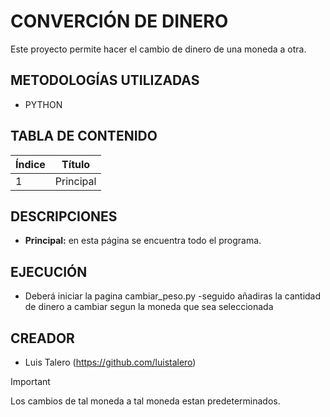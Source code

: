 # CONVERCIÓN DE DINERO
Este proyecto permite hacer el cambio de dinero de una moneda a otra.
## METODOLOGÍAS UTILIZADAS
  - PYTHON
## TABLA DE CONTENIDO
| Índice | Título |
|--|--|
| 1 | Principal |
## DESCRIPCIONES
- **Principal:** en esta página se encuentra todo el programa.
## EJECUCIÓN
- Deberá iniciar la pagina cambiar_peso.py
    -seguido añadiras la cantidad de dinero a cambiar segun la moneda que sea seleccionada
## CREADOR
  - Luis Talero (https://github.com/luistalero)
>[!IMPORTANT]
>Los cambios de tal moneda a tal moneda estan predeterminados.

